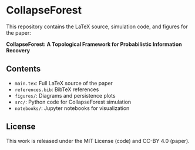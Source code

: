 # CollapseForest

This repository contains the LaTeX source, simulation code, and figures for the paper:

**CollapseForest: A Topological Framework for Probabilistic Information Recovery**

## Contents

- `main.tex`: Full LaTeX source of the paper
- `references.bib`: BibTeX references
- `figures/`: Diagrams and persistence plots
- `src/`: Python code for CollapseForest simulation
- `notebooks/`: Jupyter notebooks for visualization

## License

This work is released under the MIT License (code) and CC-BY 4.0 (paper).
